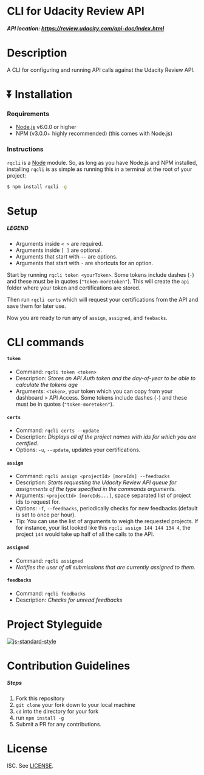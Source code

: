 # CLI for Udacity Review API
##### API location: https://review.udacity.com/api-doc/index.html

# Description
A CLI for configuring and running API calls against the Udacity Review API.

# :arrow_double_down: Installation

### Requirements
- [Node.js](https://nodejs.org/en/download/) v6.0.0 or higher
- NPM (v3.0.0+ highly recommended) (this comes with Node.js)

### Instructions

`rqcli` is a [Node](https://nodejs.org/) module. So, as long as you have Node.js and NPM installed, installing `rqcli` is as simple as running this in a terminal at the root of your project:

```sh
$ npm install rqcli -g
```

# Setup

##### LEGEND
- Arguments inside `< >` are required.
- Arguments inside `[ ]` are optional.
- Arguments that start with `--` are options.
- Arguments that start with `-` are shortcuts for an option.

Start by running `rqcli token <yourToken>`. Some tokens include dashes (`-`) and these must be in quotes (`"token-moretoken"`). This will create the `api` folder where your token and certifications are stored.

Then run `rqcli certs` which will request your certifications from the API and save them for later use.

Now you are ready to run any of `assign`, `assigned`, and `feebacks`.

# CLI commands

#### `token`
- Command: `rqcli token <token>`
- Description: _Stores an API Auth token and the day-of-year to be able to calculate the tokens age_
- Arguments: `<token>`, your token which you can copy from your dashboard > API Access. Some tokens include dashes (`-`) and these must be in quotes (`"token-moretoken"`).

#### `certs`
- Command: `rqcli certs --update`
- Description: _Displays all of the project names with ids for which you are certified._
- Options: `-u`, `--update`, updates your certifications.

#### `assign`
- Command: `rqcli assign <projectId> [moreIds] --feedbacks`
- Description: _Starts requesting the Udacity Review API queue for assignments of the type specified in the commands arguments._
- Arguments: `<projectId> [moreIds...]`, space separated list of project ids to request for.
- Options: `-f`, `--feedbacks`, periodically checks for new feedbacks (default is set to once per hour).
- Tip: You can use the list of arguments to weigh the requested projects. If for instance, your list looked like this `rqcli assign 144 144 134 4`, the project `144` would take up half of all the calls to the API.

#### `assigned`
- Command: `rqcli assigned`
- _Notifies the user of all submissions that are currently assigned to them._

#### `feedbacks`
- Command: `rqcli feedbacks`
- Description: _Checks for unread feedbacks_

# Project Styleguide

[![js-standard-style](https://cdn.rawgit.com/feross/standard/master/badge.svg)](https://github.com/feross/standard)

# Contribution Guidelines

##### Steps

1. Fork this repository
2. `git clone` your fork down to your local machine
3. `cd` into the directory for your fork
4. run `npm install -g`
5. Submit a PR for any contributions.

# License

ISC. See [LICENSE](LICENSE).
